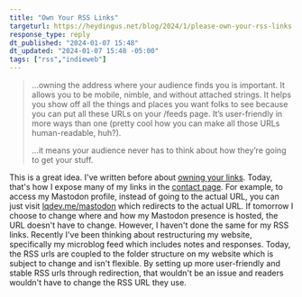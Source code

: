 ```yaml
---
title: "Own Your RSS Links"
targeturl: https://heydingus.net/blog/2024/1/please-own-your-rss-links
response_type: reply
dt_published: "2024-01-07 15:48"
dt_updated: "2024-01-07 15:48 -05:00"
tags: ["rss","indieweb"]
---
```


> ...owning the address where your audience finds you is important. It allows you to be mobile, nimble, and without attached strings. It helps you show off all the things and places you want folks to see because you can put all these URLs on your /feeds page. It’s user-friendly in more ways than one (pretty cool how you can make all those URLs human-readable, huh?).  
>   
> ...it means your audience never has to think about how they’re going to get your stuff.

This is a great idea. I've written before about [owning your links](/notes/own-your-links-domain-verification). Today, that's how I expose many of my links in the [contact page](/contact). For example, to access my Mastodon profile, instead of going to the actual URL, you can just visit [lqdev.me/mastodon](/mastodon) which redirects to the actual URL. If tomorrow I choose to change where and how my Mastodon presence is hosted, the URL doesn't have to change. However, I haven't done the same for my RSS links. Recently I've been thinking about restructuring my website, specifically my microblog feed which includes notes and responses. Today, the RSS urls are coupled to the folder structure on my website which is subject to change and isn't flexible. By setting up more user-friendly and stable RSS urls through redirection, that wouldn't be an issue and readers wouldn't have to change the RSS URL they use.  